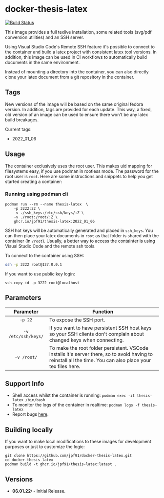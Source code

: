 # docker-thesis-latex
[![Build Status](https://github.com/jpf91/docker-thesis-latex/workflows/publish/badge.svg)](https://github.com/jpf91/docker-thesis-latex/actions)

This image provides a full texlive installation, some related tools (svg/pdf conversion utilities) and an SSH server.

Using Visual Studio Code's Remote SSH feature it's possible to connect to the container and build a latex project with consistent latex tool versions. In addition, this image can be used in CI workflows to automatically build documents in the same environment.

Instead of mounting a directory into the container, you can also directly clone your latex document from a git repository in the container.

## Tags

New versions of the image will be based on the same original fedora version. In addition, tags are provided for each update.
This way, a fixed, old version of an image can be used to ensure there won't be any latex build breakages.

Current tags:
* 2022_01_06

## Usage

The container exclusively uses the root user. This makes uid mapping for filesystems easy, if you use podman in rootless mode.
The password for the root user is `root`.
Here are some instructions and snippets to help you get started creating a container:

### Running using podman cli

```
podman run --rm --name thesis-latex  \
    -p 3222:22 \
    -v ./ssh_keys:/etc/ssh/keys/:Z \
    -v ./root:/root/:Z \
    ghcr.io/jpf91/thesis-latex:2022_01_06
```

SSH hot keys will be automatically generated and placed in `ssh_keys`. You can then place your latex documents in `root` as that folder is shared with the container (in `/root`).
Usually, a better way to access the containter is using Visual Studio Code and the remote ssh tools.

 To connect to the container using SSH:
```bash
ssh -p 3222 root@127.0.0.1
```

If you want to use public key login:
```
ssh-copy-id -p 3222 root@localhost
```

## Parameters

| Parameter | Function |
| :----: | --- |
| `-p 22` | To expose the SSH port. |
| `-v /etc/ssh/keys/` | If you want to have persistent SSH host keys so your SSH clients don't complain about changed keys when connecting. |
| `-v /root/` | To make the root folder persistent. VSCode installs it's server there, so to avoid having to reinstall all the time. You can also place your tex files here. |


## Support Info

* Shell access whilst the container is running: `podman exec -it thesis-latex /bin/bash`
* To monitor the logs of the container in realtime: `podman logs -f thesis-latex`
* Report bugs [here](https://github.com/jpf91/docker-thesis-latex).

## Building locally

If you want to make local modifications to these images for development purposes or just to customize the logic:
```
git clone https://github.com/jpf91/docker-thesis-latex.git
cd docker-thesis-latex
podman build -t ghcr.io/jpf91/thesis-latex:latest .
```

## Versions

* **06.01.22:** - Initial Release.
